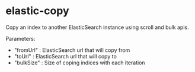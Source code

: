 # elastic-copy
Copy an index to another ElasticSearch instance using scroll and bulk apis.

Parameters: 
- "fromUrl" : ElasticSearch url that will copy from 
- "toUrl" : ElasticSearch url that will copy to 
- "bulkSize" : Size of coping indices with each iteration
